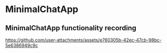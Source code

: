 # MinimalChatApp

## MinimalChatApp functionality recording
https://github.com/user-attachments/assets/e760305b-42ec-47cb-98bc-5e6386949c9c
